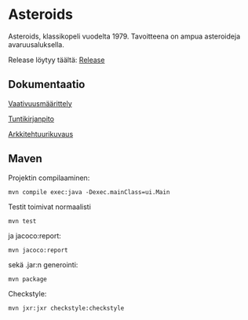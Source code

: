 # Asteroids
Asteroids, klassikopeli vuodelta 1979. Tavoitteena on ampua asteroideja avaruusaluksella. 

Release löytyy täältä: [Release](https://github.com/mancato/otm-harjoitustyo/releases/tag/asteroids)

## Dokumentaatio
[Vaativuusmäärittely](https://github.com/mancato/otm-harjoitustyo/blob/master/dokumentaatio/vaativuusmaarittely.md)

[Tuntikirjanpito](https://github.com/mancato/otm-harjoitustyo/blob/master/dokumentaatio/tuntikirjanpito.md)

[Arkkitehtuurikuvaus](https://github.com/mancato/otm-harjoitustyo/blob/master/dokumentaatio/arkkitehtuuri.md)

## Maven
Projektin compilaaminen:
```
mvn compile exec:java -Dexec.mainClass=ui.Main

```
Testit toimivat normaalisti
```
mvn test
```
ja jacoco:report:
```
mvn jacoco:report
```
sekä .jar:n generointi:
```
mvn package
```
Checkstyle:
```
mvn jxr:jxr checkstyle:checkstyle
```
